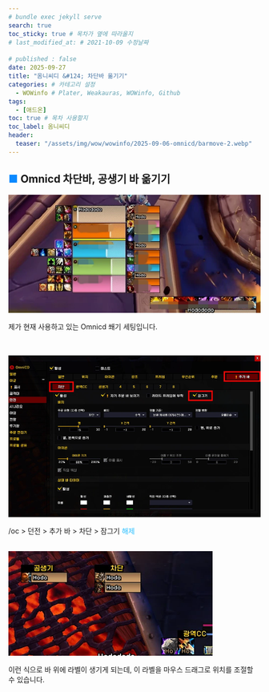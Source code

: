 ```yaml
---
# bundle exec jekyll serve
search: true
toc_sticky: true # 목차가 옆에 따라올지
# last_modified_at: # 2021-10-09 수정날짜

# published : false
date: 2025-09-27
title: "옴니씨디 &#124; 차단바 옮기기"
categories: # 카테고리 설정
  - WOWinfo # Plater, Weakauras, WOWinfo, Github
tags:
  - [애드온]
toc: true # 목차 사용할지
toc_label: 옴니씨디
header:
  teaser: "/assets/img/wow/wowinfo/2025-09-06-omnicd/barmove-2.webp"
---
```


## <span style="color:#0b89ff">■</span> Omnicd 차단바, 공생기 바 옮기기

![alt text](/assets/img/wow/wowinfo/2025-09-06-omnicd/1.webp)

제가 현재 사용하고 있는 Omnicd 쐐기 세팅입니다.  
<br>
<br>

![이미지 설명](/assets/img/wow/wowinfo/2025-09-06-omnicd/barmove-1.webp)

/oc > 던전 > 추가 바 > 차단 > 잠그기 <span style="color:#26beff">해제</span>
<br>
<br>

![이미지 설명](/assets/img/wow/wowinfo/2025-09-06-omnicd/barmove-2.webp)

이런 식으로 바 위에 라벨이 생기게 되는데, 이 라벨을 마우스 드래그로 위치를 조절할 수 있습니다.
<br>
<br>